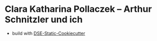 # Clara Katharina Pollaczek – Arthur Schnitzler und ich


* build with [DSE-Static-Cookiecutter](https://github.com/acdh-oeaw/dse-static-cookiecutter)
